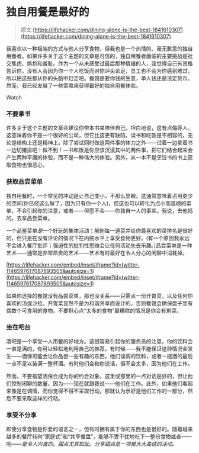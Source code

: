 # 独自用餐是最好的

> 原文:[https://lifehacker.com/dining-alone-is-the-best-1841610307](https://lifehacker.com/dining-alone-is-the-best-1841610307)

我喜欢以一种极端的方式与他人分享食物，但我也是一个热情的、毫无歉意的独自用餐者。如果许多关于这个主题的文章是可信的，独自用餐者面临的主要挑战是社交焦虑、尴尬和羞耻。作为一个从未感受过最后那种情绪的人，我觉得自己有资格告诉你，没有人会因为你一个人吃饭而对你评头论足，员工也不会为你感到难过，所以把这些都从你的头脑中赶走吧。餐馆是要你钱的生意，单人钱还是法定货币。然而，我已经发展了一些策略来获得最好的独自用餐体验。

Watch

### 不要拿书

许多关于这个主题的文章会建议你带本书来陪伴自己，坦白地说，这有点侮辱人。这意味着你不是一个很好的公司，但它比这更有缺陷。读书和吃饭是不相容的，无论是结构上还是精神上。除了尝试同时做这两件事的体力之外——试着一边拿着书一边切猪排吧！做不到！—书和饭是你应该沉浸其中的两件事，把它们结合起来会产生两种平庸的体验，而不是一种伟大的体验。另外，从一本不是烹饪书的书上获取食物也很恶心。

### 获取品尝菜单

独自用餐时，一个常见的冲动是让自己变小，不那么显眼。这通常意味着占用更少的空间(你已经这么做了，因为只有你一个人)，但这也可以转化为点小而温顺的菜单，不会引起你的注意，或者——但愿不会——你独自一人的事实。我说，去他妈的。去拿品尝菜单。

一个品鉴菜单*是*一个好玩的集体活动；解剖每一道菜并给你最喜欢的菜排名是很好的，但只是在没有评论的情况下在内脏水平上享受食物更好。(有一个原因我永远不会进入餐厅批评；强迫性的批判性思维会让任何活动失去乐趣。)品尝菜单是一种艺术——通常是非常昂贵的艺术——艺术有时最好在令人分心的闲聊中消耗掉。

 [https://lifehacker.com/embed/inset/iframe?id=twitter-1146597617087893505&autosize=1](https://lifehacker.com/embed/inset/iframe?id=twitter-1146597617087893505&autosize=1) 

如果你选择的餐馆没有品尝菜单，那也没关系——只需点一份开胃菜，以及任何你喜欢的汤或沙拉。开胃菜显然不是为和谐共享而设计的，否则餐馆会确保盘子里有偶数个可食用的食物。不要担心点“太多的食物”最糟糕的情况是你会有剩菜。

### 坐在吧台

酒吧是一个享受一人用餐的好地方。这很容易引起你的服务员的注意，你的饮料会一直是满的，你可以轻松地利用自己的推荐。有时候——我不能保证这种情况会发生——酒保可能会让你品尝一些有趣的东西，他们误调的饮料，或者一瓶酒的最后一点不足以装满一整杯酒。有时他们会和你说话，但不会太多，因为他们在工作。

然而，不要指望酒保会成为你的约会对象。这里或那里的一点对话是好的，但让他们控制闲聊的数量，因为——现在就跟我说——他们在工作。此外，如果他们看起来像是在调情，而你觉得不得不采取行动，那就认为示好是他们工作的一部分，然后不要采取这样的行动。

### 享受不分享

即使分享食物是你爱的语言之一，但有时拥有属于你的东西也是很好的。随着越来越多的餐厅转向“家庭式”和“共享餐盘”，能够不受干扰地吃下一整份食物或者——呃——*是令人兴奋的。甜点尤其如此。分享甜点是一项被大大高估的活动。*
